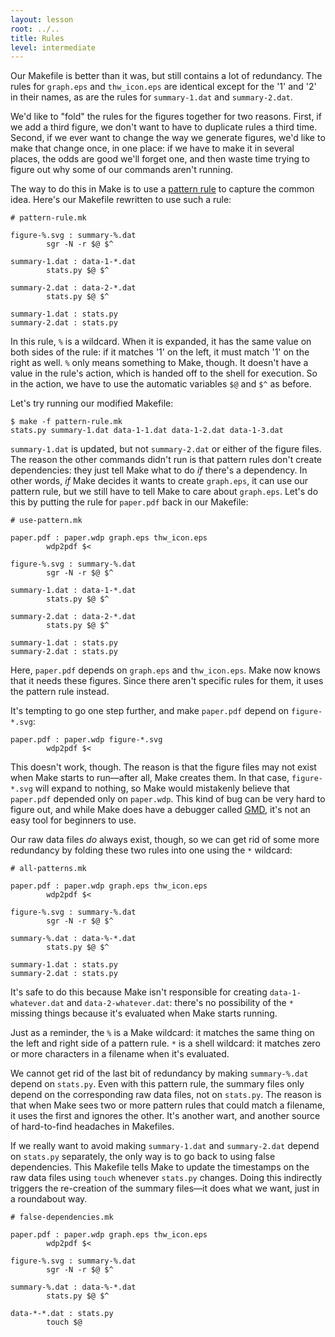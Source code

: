 ```yaml
---
layout: lesson
root: ../..
title: Rules
level: intermediate
---
```

Our Makefile is better than it was, but still contains a lot of redundancy.
The rules for `graph.eps` and `thw_icon.eps` are identical except for the '1' and '2' in their names,
as are the rules for `summary-1.dat` and `summary-2.dat`.

We'd like to "fold" the rules for the figures together for two reasons.
First, if we add a third figure, we don't want to have to duplicate rules a third time.
Second, if we ever want to change the way we generate figures, we'd like to make that change once, in one place:
if we have to make it in several places, the odds are good we'll forget one,
and then waste time trying to figure out why some of our commands aren't running.

The way to do this in Make is to use a [pattern rule](../../gloss.html#pattern-rule) to capture the common idea.
Here's our Makefile rewritten to use such a rule:

    # pattern-rule.mk

    figure-%.svg : summary-%.dat
            sgr -N -r $@ $^

    summary-1.dat : data-1-*.dat
            stats.py $@ $^

    summary-2.dat : data-2-*.dat
            stats.py $@ $^

    summary-1.dat : stats.py
    summary-2.dat : stats.py

In this rule, `%` is a wildcard.
When it is expanded, it has the same value on both sides of the rule:
if it matches '1' on the left, it must match '1' on the right as well.
`%` only means something to Make, though.
It doesn't have a value in the rule's action, which is handed off to the shell for execution.
So in the action, we have to use the automatic variables `$@` and `$^` as before.

Let's try running our modified Makefile:

    $ make -f pattern-rule.mk
    stats.py summary-1.dat data-1-1.dat data-1-2.dat data-1-3.dat

`summary-1.dat` is updated, but not `summary-2.dat` or either of the figure files.
The reason the other commands didn't run is that pattern rules don't create dependencies:
they just tell Make what to do *if* there's a dependency.
In other words, *if* Make decides it wants to create `graph.eps`, it can use our pattern rule,
but we still have to tell Make to care about `graph.eps`.
Let's do this by putting the rule for `paper.pdf` back in our Makefile:

    # use-pattern.mk

    paper.pdf : paper.wdp graph.eps thw_icon.eps
            wdp2pdf $<

    figure-%.svg : summary-%.dat
            sgr -N -r $@ $^

    summary-1.dat : data-1-*.dat
            stats.py $@ $^

    summary-2.dat : data-2-*.dat
            stats.py $@ $^

    summary-1.dat : stats.py
    summary-2.dat : stats.py

Here, `paper.pdf` depends on `graph.eps` and `thw_icon.eps`.
Make now knows that it needs these figures.
Since there aren't specific rules for them, it uses the pattern rule instead.

It's tempting to go one step further, and make `paper.pdf` depend on `figure-*.svg`:

    paper.pdf : paper.wdp figure-*.svg
            wdp2pdf $<

This doesn't work, though.
The reason is that the figure files may not exist when Make starts to run&mdash;after all, Make creates them.
In that case, `figure-*.svg` will expand to nothing,
so Make would mistakenly believe that `paper.pdf` depended only on `paper.wdp`.
This kind of bug can be very hard to figure out,
and while Make does have a debugger called [GMD](http://gmd.sourceforge.net/),
it's not an easy tool for beginners to use.

Our raw data files *do* always exist, though, so we can get rid of some more redundancy by folding these two rules into one
using the `*` wildcard:

    # all-patterns.mk

    paper.pdf : paper.wdp graph.eps thw_icon.eps
            wdp2pdf $<

    figure-%.svg : summary-%.dat
            sgr -N -r $@ $^

    summary-%.dat : data-%-*.dat
            stats.py $@ $^

    summary-1.dat : stats.py
    summary-2.dat : stats.py

It's safe to do this because Make isn't responsible for creating `data-1-whatever.dat` and `data-2-whatever.dat`:
there's no possibility of the `*` missing things because it's evaluated when Make starts running.

Just as a reminder, the `%` is a Make wildcard:
it matches the same thing on the left and right side of a pattern rule.
`*` is a shell wildcard:
it matches zero or more characters in a filename when it's evaluated.

We cannot get rid of the last bit of redundancy by making `summary-%.dat` depend on `stats.py`.
Even with this pattern rule, the summary files only depend on the corresponding raw data files, not on `stats.py`.
The reason is that when Make sees two or more pattern rules that could match a filename,
it uses the first and ignores the other.
It's another wart, and another source of hard-to-find headaches in Makefiles.

If we really want to avoid making `summary-1.dat` and `summary-2.dat` depend on `stats.py` separately,
the only way is to go back to using false dependencies.
This Makefile tells Make to update the timestamps on the raw data files using `touch` whenever `stats.py` changes.
Doing this indirectly triggers the re-creation of the summary files&mdash;it does what we want, just in a roundabout way.

    # false-dependencies.mk

    paper.pdf : paper.wdp graph.eps thw_icon.eps
            wdp2pdf $<

    figure-%.svg : summary-%.dat
            sgr -N -r $@ $^

    summary-%.dat : data-%-*.dat
            stats.py $@ $^

    data-*-*.dat : stats.py
            touch $@
